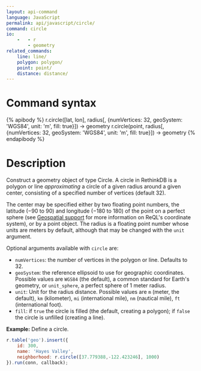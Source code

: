 ```yaml
---
layout: api-command
language: JavaScript
permalink: api/javascript/circle/
command: circle
io:
    -   - r
        - geometry
related_commands:
    line: line/
    polygon: polygon/
    point: point/
    distance: distance/
---
```

# Command syntax #

{% apibody %}
r.circle([lat, lon], radius[, {numVertices: 32, geoSystem: 'WGS84', unit: 'm', fill: true}]) &rarr; geometry
r.circle(point, radius[, {numVertices: 32, geoSystem: 'WGS84', unit: 'm', fill: true}]) &rarr; geometry
{% endapibody %}

# Description #

Construct a geometry object of type Circle. A circle in RethinkDB is a polygon or line *approximating* a circle of a given radius around a given center, consisting of a specified number of vertices (default 32).

The center may be specified either by two floating point numbers, the latitude (&minus;90 to 90) and longitude (&minus;180 to 180) of the point on a perfect sphere (see [Geospatial support](/docs/geo-support/) for more information on ReQL's coordinate system), or by a point object. The radius is a floating point number whose units are meters by default, although that may be changed with the `unit` argument.

Optional arguments available with `circle` are:

* `numVertices`: the number of vertices in the polygon or line. Defaults to 32.
* `geoSystem`: the reference ellipsoid to use for geographic coordinates. Possible values are `WGS84` (the default), a common standard for Earth's geometry, or `unit_sphere`, a perfect sphere of 1 meter radius.
* `unit`: Unit for the radius distance. Possible values are `m` (meter, the default), `km` (kilometer), `mi` (international mile), `nm` (nautical mile), `ft` (international foot).
* `fill`: if `true` the circle is filled (the default, creating a polygon); if `false` the circle is unfilled (creating a line).



__Example:__ Define a circle.

```js
r.table('geo').insert({
    id: 300,
    name: 'Hayes Valley',
    neighborhood: r.circle([37.779388,-122.423246], 1000)
}).run(conn, callback);
```
